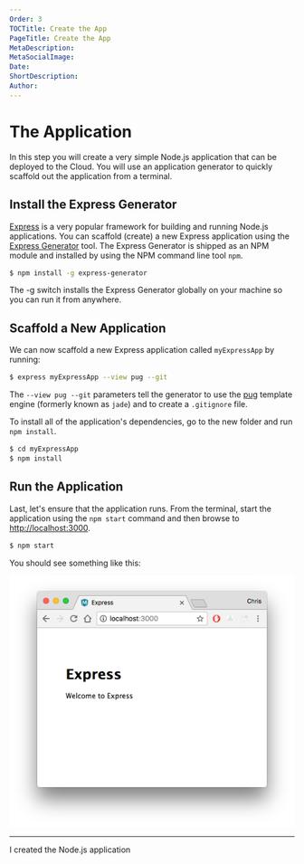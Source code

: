 ```yaml
---
Order: 3
TOCTitle: Create the App
PageTitle: Create the App
MetaDescription: 
MetaSocialImage: 
Date: 
ShortDescription: 
Author: 
---
```


# The Application

In this step you will create a very simple Node.js application that can be deployed to the Cloud. You will use an application generator to quickly scaffold out the application from a terminal.

## Install the Express Generator

[Express](https://www.expressjs.com) is a very popular framework for building and running Node.js applications. You can scaffold (create) a new Express application using the [Express Generator](https://expressjs.com/en/starter/generator.html) tool. The Express Generator is shipped as an NPM module and installed by using the NPM command line tool `npm`.

``` bash
$ npm install -g express-generator
```

The -g switch installs the Express Generator globally on your machine so you can run it from anywhere.

## Scaffold a New Application

We can now scaffold a new Express application called `myExpressApp` by running:

``` bash
$ express myExpressApp --view pug --git
```

The `--view pug --git` parameters tell the generator to use the [pug](https://pugjs.org/api/getting-started.html) template engine (formerly known as `jade`) and to create a `.gitignore` file.

To install all of the application's dependencies, go to the new folder and run `npm install`.

``` bash
$ cd myExpressApp
$ npm install
```

## Run the Application

Last, let's ensure that the application runs. From the terminal, start the application using the `npm start` command and then browse to [http://localhost:3000](http://localhost:3000).

``` bash
$ npm start
```

You should see something like this:

![Running Express Application](tutorials/nodejs-deployment/images/express.png)

---- 

<div class="btn" a href="/tutorials/nodejs-deployment/4.create-website">I created the Node.js application</div>
